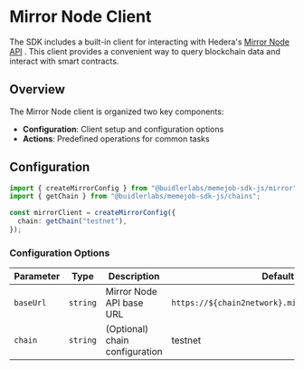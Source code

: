 # Mirror Node Client

The SDK includes a built-in client for interacting with Hedera's [Mirror Node API](https://docs.hedera.com/hedera/sdks-and-apis/rest-api) . This client provides a convenient way to query blockchain data and interact with smart contracts.

## Overview

The Mirror Node client is organized two key components:

- **Configuration**: Client setup and configuration options
- **Actions**: Predefined operations for common tasks

## Configuration

```typescript
import { createMirrorConfig } from "@buidlerlabs/memejob-sdk-js/mirror";
import { getChain } from "@buidlerlabs/memejob-sdk-js/chains";

const mirrorClient = createMirrorConfig({
  chain: getChain("testnet"),
});
```

### Configuration Options

| Parameter | Type     | Description                    | Default                                          |
| --------- | -------- | ------------------------------ | ------------------------------------------------ |
| `baseUrl` | `string` | Mirror Node API base URL       | `https://${chain2network}.mirrornode.hedera.com` |
| `chain`   | `string` | (Optional) chain configuration | testnet                                          |